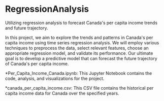 # RegressionAnalysis
Utilizing regression analysis to forecast Canada's per capita income trends and future trajectory.

In this project, we aim to explore the trends and patterns in Canada's per capita income using time series regression analysis. We will employ various techniques to preprocess the data, select relevant features, choose an appropriate regression model, and validate its performance. Our ultimate goal is to develop a predictive model that can forecast the future trajectory of Canada's per capita income.

*Per_Capita_Income_Canada.ipynb: This Jupyter Notebook contains the code, analysis, and visualizations for the project.

*canada_per_capita_income.csv: This CSV file contains the historical per capita income data for Canada over the specified years.
